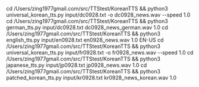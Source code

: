 cd /Users/zing1977gmail.com/src/TTStest/KoreanTTS && python3 universal_korean_tts.py input/dc0928.txt -o dc0928_news.wav --speed 1.0
cd /Users/zing1977gmail.com/src/TTStest/KoreanTTS && python3 german_tts.py input/dc0928.txt dc0928_news_german.wav  1.0
cd /Users/zing1977gmail.com/src/TTStest/KoreanTTS && python3 english_tts.py input/en0928.txt en0928_news.wav 1.0 EN-US
cd /Users/zing1977gmail.com/src/TTStest/KoreanTTS && python3 universal_korean_tts.py input/fr0928.txt -o fr0928_news.wav --speed 1.0
cd /Users/zing1977gmail.com/src/TTStest/KoreanTTS && python3 japanese_tts.py input/jp0928.txt jp0928_news.wav 1.0
cd /Users/zing1977gmail.com/src/TTStest/KoreanTTS && python3 patched_korean_tts.py input/kr0928.txt kr0928_news_korean.wav 1.0
